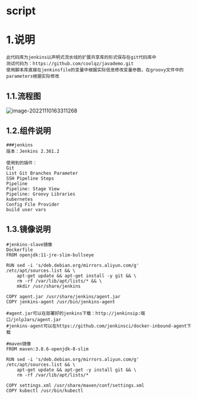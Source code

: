 # script

# 1.说明

```
此代码库为jenkins以声明式流水线的扩展共享库的形式保存在git代码库中
测试代码为：https://github.com/coolqz/javademo.git
使用脚本库直接在jenkinsfile的变量中根据实际信息修改变量参数，在groovy文件中的parameters根据实际修改
```

## 1.1.流程图

![image-20221110163311268](C:\Users\18820\AppData\Roaming\Typora\typora-user-images\image-20221110163311268.png)

## 1.2.组件说明

```
###jenkins
版本：Jenkins 2.361.2

使用到的插件：
Git
List Git Branches Parameter
SSH Pipeline Steps
Pipeline
Pipeline: Stage View
Pipeline: Groovy Libraries
kubernetes
Config File Provider
build user vars
```

## 1.3.镜像说明

```
#jenkins-slave镜像
Dockerfile
FROM openjdk:11-jre-slim-bullseye

RUN sed -i 's/deb.debian.org/mirrors.aliyun.com/g' /etc/apt/sources.list && \
    apt-get update && apt-get install -y git && \
    rm -rf /var/lib/apt/lists/* && \ 
    mkdir /usr/share/jenkins

COPY agent.jar /usr/share/jenkins/agent.jar
COPY jenkins-agent /usr/bin/jenkins-agent

#agent.jar可以在部署好的jenkins下载：http://jenkinsip:端口/jnlpJars/agent.jar
#jenkins-agent可以在https://github.com/jenkinsci/docker-inbound-agent下载

#maven镜像
FROM maven:3.8.6-openjdk-8-slim 

RUN sed -i 's/deb.debian.org/mirrors.aliyun.com/g' /etc/apt/sources.list && \
    apt-get update && apt-get -y install git && \
    rm -rf /var/lib/apt/lists/*

COPY settings.xml /usr/share/maven/conf/settings.xml
COPY kubectl /usr/bin/kubectl
```

